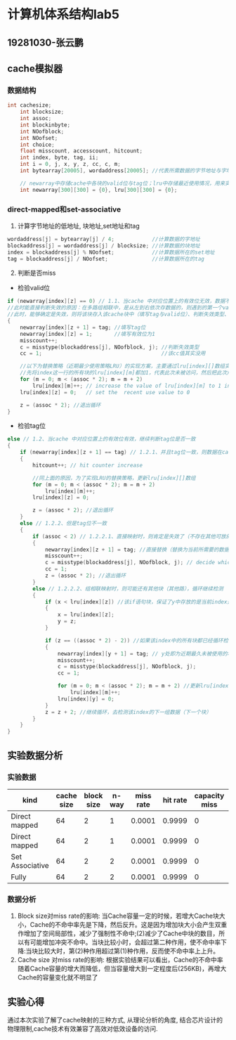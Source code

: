 # 计算机体系结构lab5

## 19281030-张云鹏

## cache模拟器

### 数据结构

```C
int cachesize;
    int blocksize;
    int assoc;
    int blockinbyte;
    int NOofblock;
    int NOofset;
    int choice;
    float misscount, accesscount, hitcount;
    int index, byte, tag, ii;
    int i = 0, j, x, y, z, cc, c, m;
    int bytearray[20005], wordaddress[20005]; //代表所需数据的字节地址与字地址

    // newarray中存储cache中各块的valid位与tag位；lru中存储最近使用情况，用来实现LRU替换策略（对应位数越大，代表越久未被使用）
    int newarray[300][300] = {0}, lru[300][300] = {0};
```

### direct-mapped和set-associative
1. 计算字节地址的低地址, 块地址,set地址和tag
```C
wordaddress[j] = bytearray[j] / 4;            //计算数据的字地址     
blockaddress[j] = wordaddress[j] / blocksize; //计算数据的块地址 
index = blockaddress[j] % NOofset;            //计算数据所在的set地址   
tag = blockaddress[j] / NOofset;              //计算数据所在的tag   
```
2. 判断是否miss
  - 检验valid位

```C
if (newarray[index][z] == 0) // 1.1、当cache 中对应位置上的有效位无效，数据不在cache中，失效
//此时能直接判断失效的原因：在多路组相联中，是从左到右依次存数据的，则遇到的第一个valid为0的数据时，后面就不可能再有数据了。
//此时，能够确定是失效，则将该块存入该cache块中（填写tag与valid位）、判断失效类型、更新LRU数组。
{
    newarray[index][z + 1] = tag; //填写tag位
    newarray[index][z] = 1;       //填写有效位为1
    misscount++;
    c = misstype(blockaddress[j], NOofblock, j); //判断失效类型
    cc = 1;                                      //该cc值其实没用

    //以下为替换策略（近期最少使用策略LRU）的实现方案，主要通过lru[index][]数组实现（代表该块多久未使用，越大代表近期越少使用）。
    //先将index这一行的所有块的lru[index][m]都加1，代表此次未被访问，然后把此次用到的这一个块（z块）的lru[index][z]至0，代表刚刚被访问。
    for (m = 0; m < (assoc * 2); m = m + 2)
        lru[index][m]++; // increase the value of lru[index][m] to 1 in the same index
    lru[index][z] = 0;   // set the  recent use value to 0

    z = (assoc * 2); //退出循环
}
```

  - 检验tag位
```C
else // 1.2、当cache 中对应位置上的有效位有效，继续判断tag位是否一致
{
    if (newarray[index][z + 1] == tag) // 1.2.1、并且tag位一致，则数据在cache中，命中
    {
        hitcount++; // hit counter increase

        //同上面的原因，为了实现LRU的替换策略，更新lru[index][]数组
        for (m = 0; m < (assoc * 2); m = m + 2)
            lru[index][m]++;
        lru[index][z] = 0;

        z = (assoc * 2); //退出循环
    }
    else // 1.2.2、但是tag位不一致
    {
        if (assoc < 2) // 1.2.2.1、直接映射时，则肯定是失效了（不存在其他可放的块了）
        {
            newarray[index][z + 1] = tag; //直接替换（替换为当前所需要的数据块）
            misscount++;
            c = misstype(blockaddress[j], NOofblock, j); // decide which miss type this miss belong to
            cc = 1;
            z = (assoc * 2); //退出循环
        }
        else // 1.2.2.2、组相联映射时，则可能还有其他块（其他路），循环继续检测
        {
            if (x < lru[index][z]) //该if语句块，保证了y中存放的是当前index这一行中最久未被使用的块的路数（组数），也就是当全部块都被放满，将要被替换的那个块。
            {
                x = lru[index][z];
                y = z;
            }

            if (z == ((assoc * 2) - 2)) //如果该index中的所有块都已经循环检测过，均无所需的块，则失效，要进行LRU替换，直接替换到y的位置即可。
            {
                newarray[index][y + 1] = tag; // y处即为近期最久未被使用的块，因为其lru[index][]的值最大
                misscount++;
                c = misstype(blockaddress[j], NOofblock, j);
                cc = 1;

                for (m = 0; m < (assoc * 2); m = m + 2) //更新lru[index][]数组
                    lru[index][m]++;
                lru[index][y] = 0;
            }
            z = z + 2; //继续循环，去检测该index的下一组数据（下一个块）
        }
    }
}
```
## 实验数据分析

### 实验数据

| kind            | cache size | block size | n-way | miss rate | hit rate | capacity miss | conflict miss |
| --------------- | ---------- | ---------- | ----- | --------- | -------- | ------------- | ------------- |
| Direct mapped   | 64         | 2          | 1     | 0.0001    | 0.9999   | 0             | 0             | 0 |
| Direct mapped   | 64         | 2          | 1     | 0.0001    | 0.9999   | 0             | 0             | 0 |
| Set Associative | 64         | 2          | 2     | 0.0001    | 0.9999   | 0             | 0             | 0 |
| Fully           | 64         | 2          | 2     | 0.0001    | 0.9999   | 0             | 0             | 0 |

### 数据分析
1. Block size对miss rate的影响:    当Cache容量一定的时候，若增大Cache块大小，Cache的不命中率先是下降，然后反升。这是因为增加块大小会产生双重作增加了空间局部性，减少了强制性不命中;(2)减少了Cache中块的数目，所以有可能增加冲突不命中。当块比较小时，会超过第二种作用，使不命中率下降:当块比较大时，第(2)种作用超过第(1)种作用，反而使不命中率上上升。
2. Cache size 对miss rate的影响: 根据实验结果可以看出，Cache的不命中率随着Cache容量的增大而降低，但当容量增大到一定程度后(256KB)，再增大Cache的容量变化就不明显了

## 实验心得
通过本次实验了解了cache映射的三种方式, 从理论分析的角度, 结合芯片设计的物理限制,cache技术有效兼容了高效对低效设备的访问.